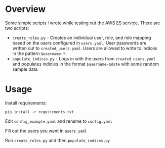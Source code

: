 # Overview

Some simple scripts I wrote while testing out the AWS ES service. There are two scripts:

* `create_roles.py` - Creates an individual user, role, and role mapping based on the users configured in `users.yaml`. User passwords are written out to `created_users.yaml`. Users are allowed to write to indices in the pattern `$username-*`.
* `populate_indices.py` - Logs in with the users from `created_users.yaml` and populates indicies in the format `$username-$date` with some random sample data.

# Usage

Install requirements:

```
pip install -r requirements.txt
```

Edit `config_example.yaml` and rename to `config.yaml`

Fill out the users you want in `users.yaml`

Run `create_roles.py` and then `populate_indices.py`
